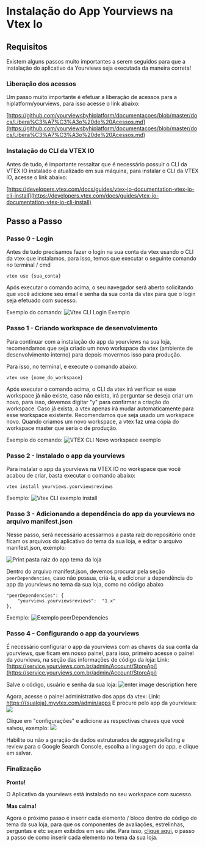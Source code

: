 # Instalação do App Yourviews na Vtex Io

## Requisitos

Existem alguns passos muito importantes a serem seguidos para que a instalação do aplicativo da Yourviews seja executada da maneira correta!

### Liberação dos acessos
Um passo muito importante é efetuar a liberação de acessos para a hiplatform/yourviews, para isso acesse o link abaixo:

[https://github.com/yourviewsbyhiplatform/documentacoes/blob/master/docs/Libera%C3%A7%C3%A3o%20de%20Acessos.md](https://github.com/yourviewsbyhiplatform/documentacoes/blob/master/docs/Libera%C3%A7%C3%A3o%20de%20Acessos.md)

### Instalação do CLI da VTEX IO
Antes de tudo, é importante ressaltar que é necessário possuir o CLI da VTEX IO instalado e atualizado em sua máquina, para instalar o CLI da VTEX IO, acesse o link abaixo:

[https://developers.vtex.com/docs/guides/vtex-io-documentation-vtex-io-cli-install](https://developers.vtex.com/docs/guides/vtex-io-documentation-vtex-io-cli-install)

## Passo a Passo

### Passo 0 - Login

Antes de tudo precisamos fazer o login na sua conta da vtex usando o CLI da vtex que instalamos, para isso, temos que executar o seguinte comando no terminal / cmd
```
vtex use {sua_conta}
```
Após executar o comando acima, o seu navegador será aberto solicitando que você adicione seu email e senha da sua conta da vtex para que o login seja efetuado com sucesso.

Exemplo do comando: 
![Vtex CLI Login Exemplo](https://i.imgur.com/cXgewp9.png)

### Passo 1 - Criando workspace de desenvolvimento

Para continuar com a instalação do app da yourviews na sua loja, recomendamos que seja criado um novo workspace da vtex (ambiente de desenvolvimento interno) para depois movermos isso para produção.

Para isso, no terminal, e execute o comando abaixo:
```
vtex use {nome_do_workspace}
```
Após executar o comando acima, o CLI da vtex irá verificar se esse workspace já não existe, caso não exista, irá perguntar se deseja criar um novo, para isso, devemos digitar "y" para confirmar a criação do workspace.
Caso já exista, a vtex apenas irá mudar automaticamente para esse workspace existente. Recomendamos que seja usado um workspace novo. Quando criamos um novo workspace, a vtex faz uma cópia do workspace master que seria o de produção.

Exemplo do comando: 
![VTEX CLI Novo workspace exemplo](https://i.imgur.com/WM5vY4L.png)

### Passo 2 - Instalado o app da yourviews

Para instalar o app da yourviews na VTEX IO no workspace que você acabou de criar, basta executar o comando abaixo:
```
vtex install yourviews.yourviewsreviews
```
Exemplo:
![Vtex CLI exemplo install](https://i.imgur.com/O1oqbyF.png)

### Passo 3 - Adicionando a dependência do app da yourviews no arquivo manifest.json

Nesse passo, será necessário acessarmos a pasta raiz do repositório onde ficam os arquivos do aplicativo do tema da sua loja, e editar o arquivo manifest.json, exemplo:

![Print pasta raiz do app tema da loja](https://i.imgur.com/uJWhHD7.png)

Dentro do arquivo manifest.json, devemos procurar pela seção `peerDependencies`, caso não possua, criá-la, e adicionar a dependência do app da yourviews no tema da sua loja, como no código abaixo
```
"peerDependencies": {
	"yourviews.yourviewsreviews":  "1.x"
},
```

Exemplo:
![Exemplo peerDependencies](https://i.imgur.com/Kws4pcT.png)

### Passo 4 - Configurando o app da yourviews

É necessário configurar o app da yourviews com as chaves da sua conta da yourviews, que ficam em nosso painel, para isso, primeiro acesse o painel da yourviews, na seção das informações de código da loja:
Link: [https://service.yourviews.com.br/admin/Account/StoreApi](https://service.yourviews.com.br/admin/Account/StoreApi) 

Salve o código, usuário e senha da sua loja: 
![enter image description here](https://i.imgur.com/SLdMp8q.png)

Agora, acesse o painel administrativo dos apps da vtex:
Link: [https://{sualoja}.myvtex.com/admin/apps](https://%7Bsualoja%7D.myvtex.com/admin/apps)
E procure pelo app da yourviews:
![](https://i.imgur.com/7ThmLS2.png)

Clique em "configurações" e adicione as respectivas chaves que você salvou, exemplo:
![](https://i.imgur.com/QBRZyXy.png)

Habilite ou não a geração de dados estruturados de aggregateRating e review para o Google Search Console, escolha a linguagem do app, e clique em salvar. 

### Finalização

**Pronto!**

O Aplicativo da yourviews está instalado no seu workspace com sucesso.

**Mas calma!**

Agora o próximo passo é inserir cada elemento / bloco dentro do código do tema da sua loja, para que os componentes de avaliações, estrelinhas, perguntas e etc sejam exibidos em seu site.
Para isso, [clique aqui](https://github.com/yourviewsbyhiplatform/documentacoes/blob/master/docs/Libera%C3%A7%C3%A3o%20de%20Acessos.md), o passo a passo de como inserir cada elemento no tema da sua loja.
